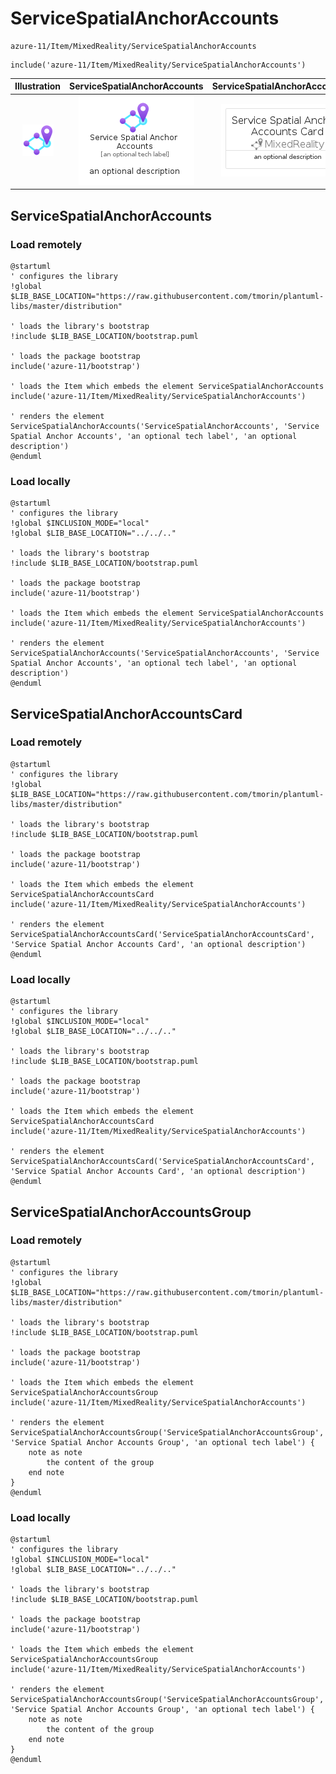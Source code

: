 # ServiceSpatialAnchorAccounts


```text
azure-11/Item/MixedReality/ServiceSpatialAnchorAccounts
```

```text
include('azure-11/Item/MixedReality/ServiceSpatialAnchorAccounts')
```



| Illustration | ServiceSpatialAnchorAccounts | ServiceSpatialAnchorAccountsCard | ServiceSpatialAnchorAccountsGroup |
| :---: | :---: | :---: | :---: |
| ![illustration for Illustration](../../../azure-11/Item/MixedReality/ServiceSpatialAnchorAccounts.png) | ![illustration for ServiceSpatialAnchorAccounts](../../../azure-11/Item/MixedReality/ServiceSpatialAnchorAccounts.Local.png) | ![illustration for ServiceSpatialAnchorAccountsCard](../../../azure-11/Item/MixedReality/ServiceSpatialAnchorAccountsCard.Local.png) | ![illustration for ServiceSpatialAnchorAccountsGroup](../../../azure-11/Item/MixedReality/ServiceSpatialAnchorAccountsGroup.Local.png) |




## ServiceSpatialAnchorAccounts

### Load remotely
```plantuml
@startuml
' configures the library
!global $LIB_BASE_LOCATION="https://raw.githubusercontent.com/tmorin/plantuml-libs/master/distribution"

' loads the library's bootstrap
!include $LIB_BASE_LOCATION/bootstrap.puml

' loads the package bootstrap
include('azure-11/bootstrap')

' loads the Item which embeds the element ServiceSpatialAnchorAccounts
include('azure-11/Item/MixedReality/ServiceSpatialAnchorAccounts')

' renders the element
ServiceSpatialAnchorAccounts('ServiceSpatialAnchorAccounts', 'Service Spatial Anchor Accounts', 'an optional tech label', 'an optional description')
@enduml
```

### Load locally
```plantuml
@startuml
' configures the library
!global $INCLUSION_MODE="local"
!global $LIB_BASE_LOCATION="../../.."

' loads the library's bootstrap
!include $LIB_BASE_LOCATION/bootstrap.puml

' loads the package bootstrap
include('azure-11/bootstrap')

' loads the Item which embeds the element ServiceSpatialAnchorAccounts
include('azure-11/Item/MixedReality/ServiceSpatialAnchorAccounts')

' renders the element
ServiceSpatialAnchorAccounts('ServiceSpatialAnchorAccounts', 'Service Spatial Anchor Accounts', 'an optional tech label', 'an optional description')
@enduml
```

## ServiceSpatialAnchorAccountsCard

### Load remotely
```plantuml
@startuml
' configures the library
!global $LIB_BASE_LOCATION="https://raw.githubusercontent.com/tmorin/plantuml-libs/master/distribution"

' loads the library's bootstrap
!include $LIB_BASE_LOCATION/bootstrap.puml

' loads the package bootstrap
include('azure-11/bootstrap')

' loads the Item which embeds the element ServiceSpatialAnchorAccountsCard
include('azure-11/Item/MixedReality/ServiceSpatialAnchorAccounts')

' renders the element
ServiceSpatialAnchorAccountsCard('ServiceSpatialAnchorAccountsCard', 'Service Spatial Anchor Accounts Card', 'an optional description')
@enduml
```

### Load locally
```plantuml
@startuml
' configures the library
!global $INCLUSION_MODE="local"
!global $LIB_BASE_LOCATION="../../.."

' loads the library's bootstrap
!include $LIB_BASE_LOCATION/bootstrap.puml

' loads the package bootstrap
include('azure-11/bootstrap')

' loads the Item which embeds the element ServiceSpatialAnchorAccountsCard
include('azure-11/Item/MixedReality/ServiceSpatialAnchorAccounts')

' renders the element
ServiceSpatialAnchorAccountsCard('ServiceSpatialAnchorAccountsCard', 'Service Spatial Anchor Accounts Card', 'an optional description')
@enduml
```

## ServiceSpatialAnchorAccountsGroup

### Load remotely
```plantuml
@startuml
' configures the library
!global $LIB_BASE_LOCATION="https://raw.githubusercontent.com/tmorin/plantuml-libs/master/distribution"

' loads the library's bootstrap
!include $LIB_BASE_LOCATION/bootstrap.puml

' loads the package bootstrap
include('azure-11/bootstrap')

' loads the Item which embeds the element ServiceSpatialAnchorAccountsGroup
include('azure-11/Item/MixedReality/ServiceSpatialAnchorAccounts')

' renders the element
ServiceSpatialAnchorAccountsGroup('ServiceSpatialAnchorAccountsGroup', 'Service Spatial Anchor Accounts Group', 'an optional tech label') {
    note as note
        the content of the group
    end note
}
@enduml
```

### Load locally
```plantuml
@startuml
' configures the library
!global $INCLUSION_MODE="local"
!global $LIB_BASE_LOCATION="../../.."

' loads the library's bootstrap
!include $LIB_BASE_LOCATION/bootstrap.puml

' loads the package bootstrap
include('azure-11/bootstrap')

' loads the Item which embeds the element ServiceSpatialAnchorAccountsGroup
include('azure-11/Item/MixedReality/ServiceSpatialAnchorAccounts')

' renders the element
ServiceSpatialAnchorAccountsGroup('ServiceSpatialAnchorAccountsGroup', 'Service Spatial Anchor Accounts Group', 'an optional tech label') {
    note as note
        the content of the group
    end note
}
@enduml
```

